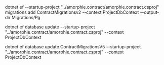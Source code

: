 

 dotnet ef --startup-project "../amorphie.contract/amorphie.contract.csproj" migrations add ContractMigrationsv2 --context ProjectDbContext --output-dir Migrations/Pg

 
dotnet ef database update --startup-project "../amorphie.contract/amorphie.contract.csproj"  --context ProjectDbContext

dotnet ef database update ContractMigrationsV5 --startup-project "../amorphie.contract/amorphie.contract.csproj"  --context ProjectDbContext
 